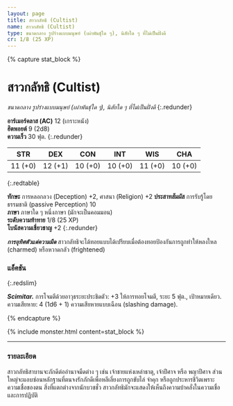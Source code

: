 ```yaml
---
layout: page
title: สาวกลัทธิ (Cultist)
name: สาวกลัทธิ (Cultist)
type: ขนาดกลาง รูปร่างแบบมนุษย์ (เผ่าพันธุ์ใด ๆ), นิสัยใด ๆ ที่ไม่เป็นฝั่งดี
cr: 1/8 (25 XP)
---
```


{% capture stat_block %}
# สาวกลัทธิ (Cultist)
_ขนาดกลาง รูปร่างแบบมนุษย์ (เผ่าพันธุ์ใด ๆ), นิสัยใด ๆ ที่ไม่เป็นฝั่งดี_
{:.redunder}

**อาร์เมอร์คลาส (AC)** 12 (เกราะหนัง)  
**ฮิตพอยต์** 9 (2d8)  
**ความเร็ว** 30 ฟุต.
{:.redunder}

|   STR   |   DEX   |   CON   |   INT   |   WIS   |   CHA   |
| :-----: | :-----: | :-----: | :-----: | :-----: | :-----: |
| 11 (+0) | 12 (+1) | 10 (+0) | 10 (+0) | 11 (+0) | 10 (+0) |
{:.redtable}

**ทักษะ** การหลอกลวง (Deception) +2, ศาสนา (Religion) +2
**ประสาทสัมผัส** การรับรู้โดยธรรมชาติ (passive Perception) 10  
**ภาษา** ภาษาใด ๆ หนึ่งภาษา (มักจะเป็นคอมมอน)  
**ระดับความท้าทาย** 1/8 (25 XP)  
**โบนัสความเชี่ยวชาญ** +2
{:.redunder}

**_การอุทิศตัวแด่ความมืด_** สาวกลัทธิจะได้ทอยแบบได้เปรียบเมื่อต้องทอยป้องกันการถูกทำให้หลงใหล (charmed) หรือหวาดกลัว (frightened)

### แอ็คชัน
{:.redslim}

**_Scimitar._** การโจมตีด้วยอาวุธระยะประชิดตัว: +3 ให้การทอยโจมตี, ระยะ 5 ฟุต., เป้าหมายเดียว. ความเสียหาย: 4 (1d6 + 1) ความเสียหายแบบเฉือน (slashing damage).

{% endcapture %}

{% include monster.html content=stat_block %}

---

### รายละเอียด

สาวกลัทธิสาบานจะภักดีต่ออำนาจมืดต่าง ๆ เช่น เจ้าชายแห่งเหล่าธาตุ, เจ้าปีศาจ หรือ พญาปีศาจ ส่วนใหญ่จะแอบซ่อนหลักฐานที่ตนจงรักภักดีเพื่อหลีเลี่ยงการถูกขับไล่ จำคุก หรือถูกประหารชีวิตเพราะความเชื่อของตน สิ่งที่แตกต่างจากนักบวชชั่ว สาวกลัทธิมักจะแสดงให้เห็นถึงความบ้าคลั่งในความเชื่อและการปฏิบัติ
